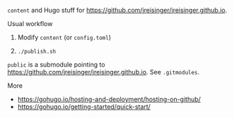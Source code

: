 `content` and Hugo stuff for https://github.com/jreisinger/jreisinger.github.io.

Usual workflow

1) Modify `content` (or `config.toml`) 

2) `./publish.sh`

`public` is a submodule pointing to https://github.com/jreisinger/jreisinger.github.io. See `.gitmodules`.

More

* https://gohugo.io/hosting-and-deployment/hosting-on-github/
* https://gohugo.io/getting-started/quick-start/
